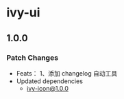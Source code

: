 # ivy-ui

## 1.0.0

### Patch Changes

- Feats：
  1、添加 changelog 自动工具
- Updated dependencies
  - ivy-icon@1.0.0
